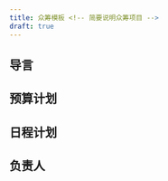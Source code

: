 ```yaml
---
title: 众筹模板 <!-- 简要说明众筹项目 -->
draft: true
---
```


<!--

用一两句话简要说明众筹内容。

----

例：

本文为众筹龙梦双路龙芯 3B4000 主板并组装服务器的计划。本服务器将辅佐当前的龙芯 3A4000 构建服务器 (Relay 23869)。

-->

## 导言

<!--

详细说明众筹原因，着重说明众筹项目对社区活动及项目的作用。

----

例：

当前的 AOSC OS 龙芯 3 移植完全依靠一台 3A4000 构建服务器（龙梦 LX-1901）构建及测试软件包，但该服务器只有四个核心，其计算力远不足以进行日常的发行版维护。此外，因为这台服务器和 AMD64 及 AArch64 构建服务器的性能差异巨大，在构建软件包更新时也会造成计划上的困难。

本计划的主要目的是通过组装一台基于双路龙芯 3B4000 服务器提高龙芯 3 移植的计算力，因为双路 3B4000 服务器有八个核心，性能相对 3A4000 理论上可以翻倍。

-->

## 预算计划

<!--

列出众筹项目中的必要组件、服务及物件，并根据情况列出具体价目。

----

例：

+ 龙梦 LX-2510 主板（11000 元）
  - 板载双路龙芯 3B4000 处理器。
  - 包含散热器。
+ 2 × 16GB 内存（2 × 750 元）
  - 计划直接通过龙梦购买以确保兼容性

-->

## 日程计划

<!--

简要说明众筹项目的购置、邮寄及部署计划。该日程可按需修改。

----

例：

- 2021 年底：购置服务器及相关组件。
- 2022 年春：
    - 通过社区贡献者或第三方托管构建服务器。
    - 服务器上线并应用于发行版维护。

-->

## 负责人

<!--

列出社区方面的参与者，包括众筹组织者、设备托管方等。必要时列出商家信息。

----

例：

- Leo Shen <szc1sya@aosc.io>，购置联系人。
- Xiaoxing Ye <xiaoxing@aosc.io>，计划托管方。

-->
